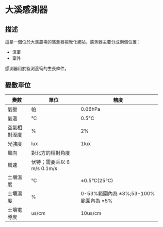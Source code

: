 # 大溪感測器

## 描述

這是一個位於大溪農場的感測器視覺化網站，感測器主要分成兩個位置：

- 溫室
- 室外

感測器用於監測蘆筍的生長條件。

## 變數單位

| 變數         | 單位                        | 精度                                  |
| ------------ | --------------------------- | ------------------------------------- |
| 氣壓         | 帕                          | 0.06hPa                               |
| 氣溫         | °C                          | 0.5°C                                 |
| 空氣相對溼度 | %                           | 2%                                    |
| 光強度       | lux                         | 1lux                                  |
| 風向         | 對北方的相對角度            |                                       |
| 風速         | 伏特；需要乘以 6 m/s 0.1m/s |
| 土壤溫度     | °C                          | ±0.5°C(25°C)                          |
| 土壤濕度     | %                           | 0-53%範圍內為 ±3%;53-100%範圍內為 ±5% |
| 土壤電導度   | us/cm                       | 10us/cm                               |
